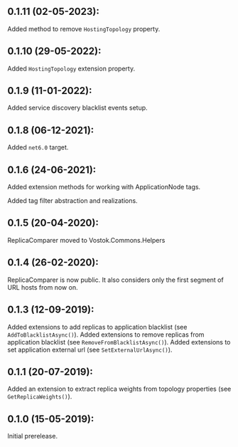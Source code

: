 ## 0.1.11 (02-05-2023):

Added method to remove `HostingTopology` property.

## 0.1.10 (29-05-2022):

Added `HostingTopology` extension property.

## 0.1.9 (11-01-2022):

Added service discovery blacklist events setup.

## 0.1.8 (06-12-2021):

Added `net6.0` target.

## 0.1.6 (24-06-2021):

Added extension methods for working with ApplicationNode tags.

Added tag filter abstraction and realizations.

## 0.1.5 (20-04-2020):

ReplicaComparer moved to Vostok.Commons.Helpers

## 0.1.4 (26-02-2020):

ReplicaComparer is now public. It also considers only the first segment of URL hosts from now on.

## 0.1.3 (12-09-2019):

Added extensions to add replicas to application blacklist (see `AddToBlacklistAsync()`).
Added extensions to remove replicas from application blacklist (see `RemoveFromBlacklistAsync()`).
Added extensions to set application external url (see `SetExternalUrlAsync()`).

## 0.1.1 (20-07-2019):

Added an extension to extract replica weights from topology properties (see `GetReplicaWeights()`).

## 0.1.0 (15-05-2019): 

Initial prerelease.
